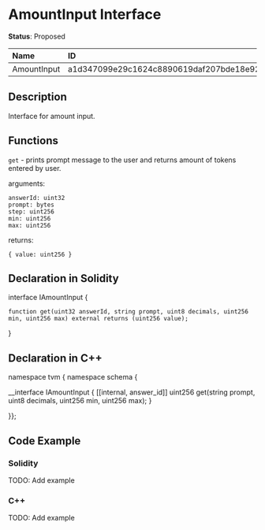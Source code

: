 
# AmountInput Interface

**Status**: Proposed

| Name        | ID                                                                |
| :---------- | :---------------------------------------------------------------- |
| AmountInput | a1d347099e29c1624c8890619daf207bde18e92df5220a54bcc6d858309ece84  |


## Description

Interface for amount input.

## Functions

`get` - prints prompt message to the user and returns amount of tokens entered by user.

arguments:

	answerId: uint32
    prompt: bytes
    step: uint256
	min: uint256
	max: uint256

returns:

	{ value: uint256 }

## Declaration in Solidity

interface IAmountInput {

	function get(uint32 answerId, string prompt, uint8 decimals, uint256 min, uint256 max) external returns (uint256 value);

}

## Declaration in C++

namespace tvm { namespace schema {

__interface IAmountInput {
	[[internal, answer_id]]
	uint256 get(string prompt, uint8 decimals, uint256 min, uint256 max);
}

}};

## Code Example

### Solidity

TODO: Add example

### C++

TODO: Add example
